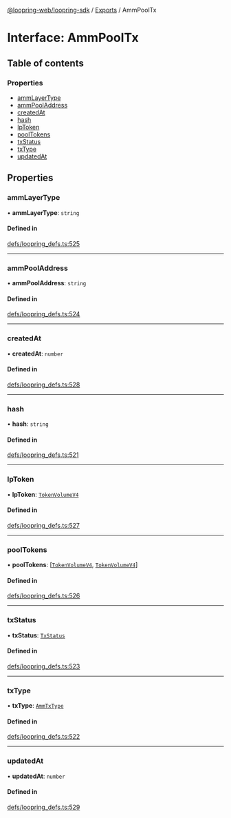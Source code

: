 [@loopring-web/loopring-sdk](../README.md) / [Exports](../modules.md) / AmmPoolTx

# Interface: AmmPoolTx

## Table of contents

### Properties

- [ammLayerType](AmmPoolTx.md#ammlayertype)
- [ammPoolAddress](AmmPoolTx.md#ammpooladdress)
- [createdAt](AmmPoolTx.md#createdat)
- [hash](AmmPoolTx.md#hash)
- [lpToken](AmmPoolTx.md#lptoken)
- [poolTokens](AmmPoolTx.md#pooltokens)
- [txStatus](AmmPoolTx.md#txstatus)
- [txType](AmmPoolTx.md#txtype)
- [updatedAt](AmmPoolTx.md#updatedat)

## Properties

### ammLayerType

• **ammLayerType**: `string`

#### Defined in

[defs/loopring_defs.ts:525](https://github.com/Loopring/loopring_sdk/blob/29b8a2c/src/defs/loopring_defs.ts#L525)

___

### ammPoolAddress

• **ammPoolAddress**: `string`

#### Defined in

[defs/loopring_defs.ts:524](https://github.com/Loopring/loopring_sdk/blob/29b8a2c/src/defs/loopring_defs.ts#L524)

___

### createdAt

• **createdAt**: `number`

#### Defined in

[defs/loopring_defs.ts:528](https://github.com/Loopring/loopring_sdk/blob/29b8a2c/src/defs/loopring_defs.ts#L528)

___

### hash

• **hash**: `string`

#### Defined in

[defs/loopring_defs.ts:521](https://github.com/Loopring/loopring_sdk/blob/29b8a2c/src/defs/loopring_defs.ts#L521)

___

### lpToken

• **lpToken**: [`TokenVolumeV4`](TokenVolumeV4.md)

#### Defined in

[defs/loopring_defs.ts:527](https://github.com/Loopring/loopring_sdk/blob/29b8a2c/src/defs/loopring_defs.ts#L527)

___

### poolTokens

• **poolTokens**: [[`TokenVolumeV4`](TokenVolumeV4.md), [`TokenVolumeV4`](TokenVolumeV4.md)]

#### Defined in

[defs/loopring_defs.ts:526](https://github.com/Loopring/loopring_sdk/blob/29b8a2c/src/defs/loopring_defs.ts#L526)

___

### txStatus

• **txStatus**: [`TxStatus`](../enums/TxStatus.md)

#### Defined in

[defs/loopring_defs.ts:523](https://github.com/Loopring/loopring_sdk/blob/29b8a2c/src/defs/loopring_defs.ts#L523)

___

### txType

• **txType**: [`AmmTxType`](../enums/AmmTxType.md)

#### Defined in

[defs/loopring_defs.ts:522](https://github.com/Loopring/loopring_sdk/blob/29b8a2c/src/defs/loopring_defs.ts#L522)

___

### updatedAt

• **updatedAt**: `number`

#### Defined in

[defs/loopring_defs.ts:529](https://github.com/Loopring/loopring_sdk/blob/29b8a2c/src/defs/loopring_defs.ts#L529)
